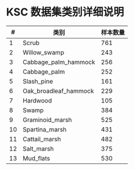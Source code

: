 # KSC 数据集类别详细说明

| #   | 类别                           | 样本数量 |
|-----|-------------------------------|----------|
| 1   | Scrub                         | 761      |
| 2   | Willow_swamp                  | 243      |
| 3   | Cabbage_palm_hammock          | 256      |
| 4   | Cabbage_palm                  | 252      |
| 5   | Slash_pine                    | 161      |
| 6   | Oak_broadleaf_hammock         | 229      |
| 7   | Hardwood                      | 105      |
| 8   | Swamp                         | 384      |
| 9   | Graminoid_marsh               | 525      |
| 10  | Spartina_marsh                | 431      |
| 11  | Cattail_marsh                 | 482      |
| 12  | Salt_marsh                    | 375      |
| 13  | Mud_flats                     | 530      |
